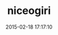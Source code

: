 ---
layout: post
title:  "niceogiri"
repo:   "benlangfeld/Niceogiri"
date:   2015-02-18 17:17:10
gemurl: https://github.com/benlangfeld/Niceogiri
---